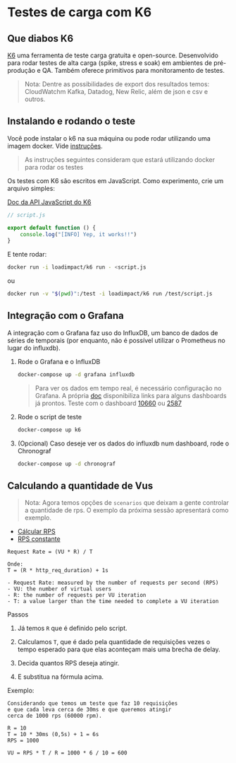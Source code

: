 # Testes de carga com K6

## Que diabos K6

[K6](https://k6.io/docs/) uma ferramenta de teste carga gratuita e open-source. Desenvolvido para rodar testes de alta carga (spike, stress e soak) em ambientes de pré-produção e QA.
Também oferece primitivos para monitoramento de testes.

> Nota: Dentre as possibilidades de export dos resultados temos: CloudWatchm Kafka, Datadog, New Relic, além de json e csv e outros.

## Instalando e rodando o teste

Você pode instalar o k6 na sua máquina ou pode rodar utilizando uma imagem docker. Vide [instruções](https://k6.io/docs/getting-started/installation).

> As instruções seguintes consideram que estará utilizando docker para rodar os testes

Os testes com K6 são escritos em JavaScript. Como experimento, crie um arquivo simples:

[Doc da API JavaScript do K6](https://k6.io/docs/javascript-api)

```javascript
// script.js

export default function () {
    console.log("[INFO] Yep, it works!!")
}
```

E tente rodar:

```bash
docker run -i loadimpact/k6 run - <script.js
```

ou

```bash
docker run -v "$(pwd)":/test -i loadimpact/k6 run /test/script.js
```

## Integração com o Grafana

A integração com o Grafana faz uso do InfluxDB, um banco de dados de séries de temporais (por enquanto, não é possível utilizar o Prometheus no lugar do influxdb).

1. Rode o Grafana e o InfluxDB

    ```bash
    docker-compose up -d grafana influxdb
    ```

    > Para ver os dados em tempo real, é necessário configuração no Grafana. A própria [doc](https://k6.io/docs/results-visualization/influxdb-+-grafana/#preconfigured-grafana-dashboards) disponibiliza links para alguns dashboards já prontos. Teste com o dashboard [10660](https://grafana.com/grafana/dashboards/10660) ou [2587](https://grafana.com/grafana/dashboards/2587)

2. Rode o script de teste

    ```bash
    docker-compose up k6
    ```

3. (Opcional) Caso deseje ver os dados do influxdb num dashboard, rode o Chronograf

    ```bash
    docker-compose up -d chronograf
    ```

## Calculando a quantidade de Vus

> Nota: Agora temos opções de `scenarios` que deixam a gente controlar a quantidade de rps. O exemplo da próxima sessão apresentará como exemplo.

- [Cálcular RPS](https://k6.io/blog/ref-how-to-generate-a-constant-request-rate-in-k6)
- [RPS constante](https://k6.io/blog/how-to-generate-a-constant-request-rate-with-the-new-scenarios-api)

```text
Request Rate = (VU * R) / T

Onde:
T = (R * http_req_duration) + 1s

- Request Rate: measured by the number of requests per second (RPS)
- VU: the number of virtual users
- R: the number of requests per VU iteration
- T: a value larger than the time needed to complete a VU iteration
```

Passos

1. Já temos `R` que é definido pelo script.

1. Calculamos `T`, que é dado pela quantidade de requisições vezes o tempo esperado para que elas aconteçam mais uma brecha de delay.

1. Decida quantos RPS deseja atingir.

1. E substitua na fórmula acima.

Exemplo:

```text
Considerando que temos um teste que faz 10 requisições 
e que cada leva cerca de 30ms e que queremos atingir
cerca de 1000 rps (60000 rpm).

R = 10
T = 10 * 30ms (0,5s) + 1 = 6s
RPS = 1000

VU = RPS * T / R = 1000 * 6 / 10 = 600
```
